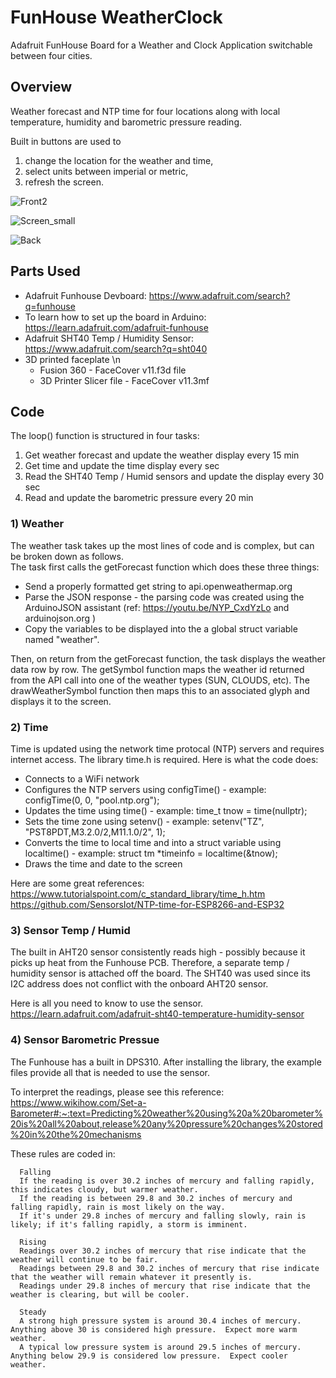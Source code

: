 # FunHouse WeatherClock
Adafruit FunHouse Board for a Weather and Clock Application switchable between four cities.

## Overview
Weather forecast and NTP time for four locations along with local temperature, humidity and barometric pressure reading.

Built in buttons are used to 
1) change the location for the weather and time, 
2) select units between imperial or metric,
3) refresh the screen. 

![Front2](https://user-images.githubusercontent.com/31633408/174464779-ee85dcc4-2e8f-41f0-8518-15dc01a1880d.JPG)

![Screen_small](https://user-images.githubusercontent.com/31633408/174464920-fc87abf3-fdfa-4342-92e4-6fc905d1d3a2.JPG)

![Back](https://user-images.githubusercontent.com/31633408/174464943-9e43162b-49e0-4f00-92d4-61fe47b8f2e5.JPG)

## Parts Used
*  Adafruit Funhouse Devboard:  https://www.adafruit.com/search?q=funhouse
*  To learn how to set up the board in Arduino:  https://learn.adafruit.com/adafruit-funhouse
*  Adafruit SHT40 Temp / Humidity Sensor:  https://www.adafruit.com/search?q=sht040
*  3D printed faceplate \n
   -  Fusion 360 - FaceCover v11.f3d file
   -  3D Printer Slicer file - FaceCover v11.3mf 
  
## Code
The loop() function is structured in four tasks:
1)  Get weather forecast and update the weather display every 15 min
2)  Get time and update the time display every sec
3)  Read the SHT40 Temp / Humid sensors and update the display every 30 sec
4)  Read and update the barometric pressure every 20 min

### 1)  Weather  
The weather task takes up the most lines of code and is complex, but can be broken down as follows.  
The task first calls the getForecast function which does these three things:
*  Send a properly formatted get string to api.openweathermap.org
*  Parse the JSON response - the parsing code was created using the ArduinoJSON assistant (ref:  https://youtu.be/NYP_CxdYzLo and arduinojson.org )
*  Copy the variables to be displayed into the a global struct variable named "weather".

Then, on return from the getForecast function, the task displays the weather data row by row.  The getSymbol function maps the weather id returned from the API call into one of the weather types (SUN, CLOUDS, etc).  The drawWeatherSymbol function then maps this to an associated glyph and displays it to the screen.

### 2)  Time  
Time is updated using the network time protocal (NTP) servers and requires internet access.  The library time.h is required.  Here is what the code does:
*  Connects to a WiFi network
*  Configures the NTP servers using configTime() - example: configTime(0, 0, "pool.ntp.org"); 
*  Updates the time using time() - example: time_t tnow = time(nullptr);
*  Sets the time zone using setenv() - example:  setenv("TZ", "PST8PDT,M3.2.0/2,M11.1.0/2", 1);
*  Converts the time to local time and into a struct variable using localtime() - example:  struct tm *timeinfo = localtime(&tnow);
*  Draws the time and date to the screen

Here are some great references:  
https://www.tutorialspoint.com/c_standard_library/time_h.htm  
https://github.com/SensorsIot/NTP-time-for-ESP8266-and-ESP32

### 3)  Sensor Temp / Humid  
The built in AHT20 sensor consistently reads high - possibly because it picks up heat from the Funhouse PCB.  Therefore, a separate temp / humidity sensor is attached off the board.  The SHT40 was used since its I2C address does not conflict with the onboard AHT20 sensor.

Here is all you need to know to use the sensor.
https://learn.adafruit.com/adafruit-sht40-temperature-humidity-sensor

### 4)  Sensor Barometric Pressue  
The Funhouse has a built in DPS310.  After installing the library, the example files provide all that is needed to use the sensor.  

To interpret the readings, please see this reference:
https://www.wikihow.com/Set-a-Barometer#:~:text=Predicting%20weather%20using%20a%20barometer%20is%20all%20about,release%20any%20pressure%20changes%20stored%20in%20the%20mechanisms

These rules are coded in:
    
      Falling  
      If the reading is over 30.2 inches of mercury and falling rapidly, this indicates cloudy, but warmer weather.  
      If the reading is between 29.8 and 30.2 inches of mercury and falling rapidly, rain is most likely on the way.  
      If it's under 29.8 inches of mercury and falling slowly, rain is likely; if it's falling rapidly, a storm is imminent.

      Rising  
      Readings over 30.2 inches of mercury that rise indicate that the weather will continue to be fair.  
      Readings between 29.8 and 30.2 inches of mercury that rise indicate that the weather will remain whatever it presently is.  
      Readings under 29.8 inches of mercury that rise indicate that the weather is clearing, but will be cooler.

      Steady  
      A strong high pressure system is around 30.4 inches of mercury. Anything above 30 is considered high pressure.  Expect more warm weather.  
      A typical low pressure system is around 29.5 inches of mercury. Anything below 29.9 is considered low pressure.  Expect cooler weather.  
   




